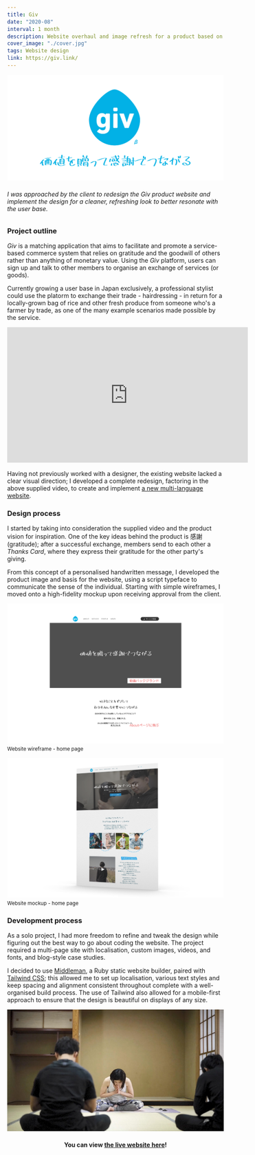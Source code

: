 ```yaml
---
title: Giv
date: "2020-08"
interval: 1 month
description: Website overhaul and image refresh for a product based on exchange of services
cover_image: "./cover.jpg"
tags: Website design
link: https://giv.link/
---
```


![Giv banner image](./feature-graphic.jpg)

###### *I was approached by the client to redesign the Giv product website and implement the design for a cleaner, refreshing look to better resonate with the user base.*

### Project outline

_Giv_ is a matching application that aims to facilitate and promote a service-based commerce system that relies on gratitude and the goodwill of others rather than anything of monetary value. Using the _Giv_ platform, users can sign up and talk to other members to organise an exchange of services (or goods). 

Currently growing a user base in Japan exclusively, a professional stylist could use the platorm to exchange their trade - hairdressing - in return for a locally-grown bag of rice and other fresh produce from someone who's a farmer by trade, as one of the many example scenarios made possible by the service.

<iframe width="560" height="315" src="https://www.youtube.com/embed/CNx6CsvxJ3I" frameborder="0" allow="accelerometer; autoplay; encrypted-media; gyroscope; picture-in-picture" allowfullscreen></iframe>

Having not previously worked with a designer, the existing website lacked a clear visual direction; I developed a complete redesign, factoring in the above supplied video, to create and implement <a href="https://giv.link" target="_blank">a new multi-language website</a>.

### Design process

I started by taking into consideration the supplied video and the product vision for inspiration. One of the key ideas behind the product is 感謝 (gratitude); after a successful exchange, members send to each other a _Thanks Card_, where they express their gratitude for the other party's giving.

From this concept of a personalised handwritten message, I developed the product image and basis for the website, using a script typeface to communicate the sense of the individual. Starting with simple wireframes, I moved onto a high-fidelity mockup upon receiving approval from the client.

![Giv wireframe](./wireframe.jpg)
<small>Website wireframe - home page</small>

![Giv homepage](./homepage.jpg)
<small>Website mockup - home page</small>

### Development process

As a solo project, I had more freedom to refine and tweak the design while figuring out the best way to go about coding the website. The project required a multi-page site with localisation, custom images, videos, and fonts, and blog-style case studies.

I decided to use <a href="https://middlemanapp.com/" target="_blank">Middleman</a>, a Ruby static website builder, paired with <a href="https://tailwindcss.com/" target="_blank">Tailwind CSS</a>; this allowed me to set up localisation, various text styles and keep spacing and alignment consistent throughout complete with a well-organised build process. The use of Tailwind also allowed for a mobile-first approach to ensure that the design is beautiful on displays of any size.

![Giv poster](./poster.jpg)

<div style="width: 100%; text-align: center"><h4> You can view <a href="https://giv.link" target="_blank">the live website here</a>!</h4></div>
